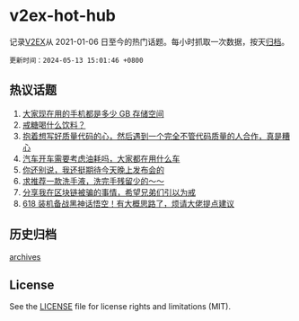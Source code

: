 # v2ex-hot-hub

 记录[V2EX](https://www.v2ex.com/)从 2021-01-06 日至今的热门话题。每小时抓取一次数据，按天[归档](archives)。

`更新时间：2024-05-13 15:01:46 +0800`

## 热议话题

1. [大家现在用的手机都是多少 GB 存储空间](https://www.v2ex.com/t/1040114)
1. [戒糖喝什么饮料？](https://www.v2ex.com/t/1040164)
1. [抱着想写好质量代码的心，然后遇到一个完全不管代码质量的人合作，真是糟心](https://www.v2ex.com/t/1040020)
1. [汽车开车需要考虑油耗吗，大家都在用什么车](https://www.v2ex.com/t/1040029)
1. [你还别说，我还挺期待今天晚上发布会的](https://www.v2ex.com/t/1040122)
1. [求推荐一款洗手液，洗完手残留少的～～](https://www.v2ex.com/t/1040012)
1. [分享我在区块链被骗的事情，希望兄弟们引以为戒](https://www.v2ex.com/t/1040140)
1. [618 装机备战黑神话悟空！有大概思路了，烦请大佬提点建议](https://www.v2ex.com/t/1040142)

## 历史归档

[archives](archives)

## License

See the [LICENSE](LICENSE) file for license rights and limitations (MIT).
